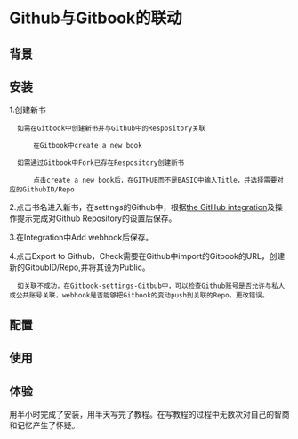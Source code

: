 # Github与Gitbook的联动

## 背景

## 安装

1.创建新书


      如需在Gitbook中创建新书并与Github中的Respository关联

          在Gitbook中create a new book

      如需通过Gitbook中Fork已存在Respository创建新书

          点击create a new book后，在GITHUB而不是BASIC中输入Title，并选择需要对应的GithubID/Repo

2.点击书名进入新书，在settings的Github中，根据[the GitHub integration](https://help.gitbook.com/github/index.html)及操作提示完成对Github Repository的设置后保存。

3.在Integration中Add webhook后保存。

4.点击Export to Github，Check需要在Github中import的Gitbook的URL，创建新的GitbubID/Repo,并将其设为Public。

      如关联不成功，在Gitbook-settings-Gitbub中，可以检查Github账号是否允许与私人或公共账号关联，webhook是否能够把Gitbook的变动push到关联的Repo，更改错误。

## 配置

## 使用

## 体验
用半小时完成了安装，用半天写完了教程。在写教程的过程中无数次对自己的智商和记忆产生了怀疑。
